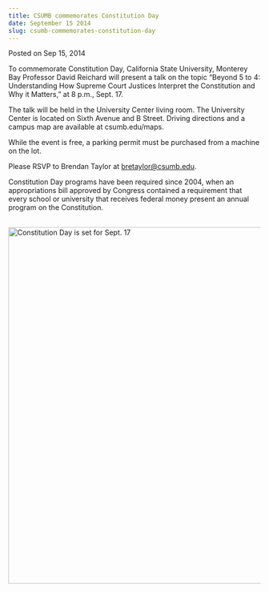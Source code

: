 ```yaml
---
title: CSUMB commemorates Constitution Day
date: September 15 2014
slug: csumb-commemorates-constitution-day
---
```





<span class="date">Posted on Sep 15, 2014    </span>
<p>To commemorate Constitution Day, California State University,
Monterey Bay Professor David Reichard will present a talk on the
topic &#x201C;Beyond 5 to 4: Understanding How Supreme Court Justices
Interpret the Constitution and Why it Matters,&#x201D; at 8 p.m., Sept.
17.</p>
<p>The talk will be held in the University Center living room. The
University Center is located on Sixth Avenue and B Street. Driving
directions and a campus map are available at csumb.edu/maps.</p>
<p>While the event is free, a parking permit must be purchased from
a machine on the lot.</p>
<p>Please RSVP to Brendan Taylor at <a href="mailto:bretaylor@csumb.edu">bretaylor@csumb.edu</a>.</p>
<p>Constitution Day programs have been required since 2004, when an
appropriations bill approved by Congress contained a requirement
that every school or university that receives federal money present
an annual program on the Constitution.</p>
<p>&#xA0;<img alt="Constitution Day is set for Sept. 17" src="http://news.csumb.edu/sites/default/files/65/attachments/news/images/constitution_flyer.jpg" style="float:left; width:550px; height:712px"/></p>





